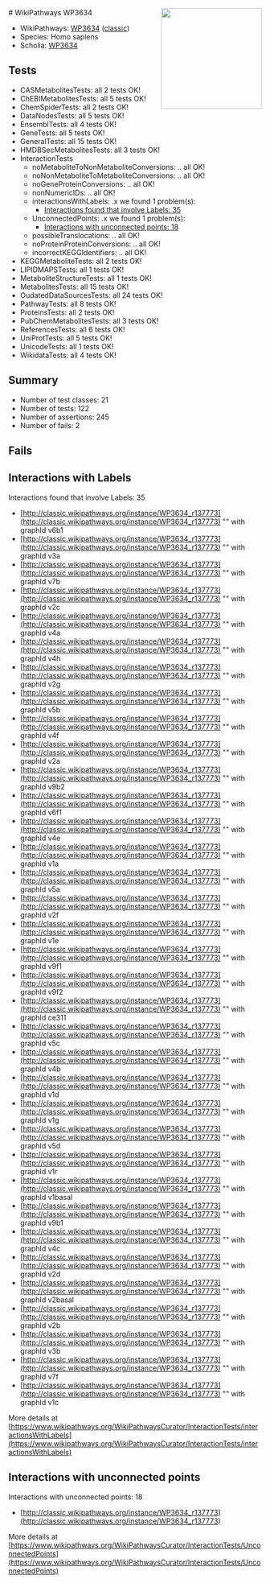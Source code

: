 <img style="float: right; width: 200px" src="https://upload.wikimedia.org/wikipedia/commons/thumb/8/83/Wplogo_with_text_500.png/640px-Wplogo_with_text_500.png" />
# WikiPathways WP3634

* WikiPathways: [WP3634](https://wikipathways.org/pathways/WP3634) ([classic](https://classic.wikipathways.org/instance/WP3634))
* Species: Homo sapiens
* Scholia: [WP3634](https://scholia.toolforge.org/wikipathways/WP3634)
## Tests
* CASMetabolitesTests: all 2 tests OK!
* ChEBIMetabolitesTests: all 5 tests OK!
* ChemSpiderTests: all 2 tests OK!
* DataNodesTests: all 5 tests OK!
* EnsemblTests: all 4 tests OK!
* GeneTests: all 5 tests OK!
* GeneralTests: all 15 tests OK!
* HMDBSecMetabolitesTests: all 3 tests OK!
* InteractionTests
    * noMetaboliteToNonMetaboliteConversions: .. all OK!
    * noNonMetaboliteToMetaboliteConversions: .. all OK!
    * noGeneProteinConversions: .. all OK!
    * nonNumericIDs: .. all OK!
    * interactionsWithLabels: .x we found 1 problem(s):
        * [Interactions found that involve Labels: 35](#fe97a8fb)
    * UnconnectedPoints: .x we found 1 problem(s):
        * [Interactions with unconnected points: 18](#7f1d407f)
    * possibleTranslocations: .. all OK!
    * noProteinProteinConversions: .. all OK!
    * incorrectKEGGIdentifiers: .. all OK!
* KEGGMetaboliteTests: all 2 tests OK!
* LIPIDMAPSTests: all 1 tests OK!
* MetaboliteStructureTests: all 1 tests OK!
* MetabolitesTests: all 15 tests OK!
* OudatedDataSourcesTests: all 24 tests OK!
* PathwayTests: all 8 tests OK!
* ProteinsTests: all 2 tests OK!
* PubChemMetabolitesTests: all 3 tests OK!
* ReferencesTests: all 6 tests OK!
* UniProtTests: all 5 tests OK!
* UnicodeTests: all 1 tests OK!
* WikidataTests: all 4 tests OK!


## Summary

* Number of test classes: 21
* Number of tests: 122
* Number of assertions: 245
* Number of fails: 2

## Fails

<a name="fe97a8fb" />

## Interactions with Labels

Interactions found that involve Labels: 35

* [http://classic.wikipathways.org/instance/WP3634_r137773](http://classic.wikipathways.org/instance/WP3634_r137773) "" with graphId v6b1
* [http://classic.wikipathways.org/instance/WP3634_r137773](http://classic.wikipathways.org/instance/WP3634_r137773) "" with graphId v3a
* [http://classic.wikipathways.org/instance/WP3634_r137773](http://classic.wikipathways.org/instance/WP3634_r137773) "" with graphId v7b
* [http://classic.wikipathways.org/instance/WP3634_r137773](http://classic.wikipathways.org/instance/WP3634_r137773) "" with graphId v2c
* [http://classic.wikipathways.org/instance/WP3634_r137773](http://classic.wikipathways.org/instance/WP3634_r137773) "" with graphId v4a
* [http://classic.wikipathways.org/instance/WP3634_r137773](http://classic.wikipathways.org/instance/WP3634_r137773) "" with graphId v4h
* [http://classic.wikipathways.org/instance/WP3634_r137773](http://classic.wikipathways.org/instance/WP3634_r137773) "" with graphId v2g
* [http://classic.wikipathways.org/instance/WP3634_r137773](http://classic.wikipathways.org/instance/WP3634_r137773) "" with graphId v5b
* [http://classic.wikipathways.org/instance/WP3634_r137773](http://classic.wikipathways.org/instance/WP3634_r137773) "" with graphId v4f
* [http://classic.wikipathways.org/instance/WP3634_r137773](http://classic.wikipathways.org/instance/WP3634_r137773) "" with graphId v2a
* [http://classic.wikipathways.org/instance/WP3634_r137773](http://classic.wikipathways.org/instance/WP3634_r137773) "" with graphId v9b2
* [http://classic.wikipathways.org/instance/WP3634_r137773](http://classic.wikipathways.org/instance/WP3634_r137773) "" with graphId v6f1
* [http://classic.wikipathways.org/instance/WP3634_r137773](http://classic.wikipathways.org/instance/WP3634_r137773) "" with graphId v4e
* [http://classic.wikipathways.org/instance/WP3634_r137773](http://classic.wikipathways.org/instance/WP3634_r137773) "" with graphId v1a
* [http://classic.wikipathways.org/instance/WP3634_r137773](http://classic.wikipathways.org/instance/WP3634_r137773) "" with graphId v5a
* [http://classic.wikipathways.org/instance/WP3634_r137773](http://classic.wikipathways.org/instance/WP3634_r137773) "" with graphId v2f
* [http://classic.wikipathways.org/instance/WP3634_r137773](http://classic.wikipathways.org/instance/WP3634_r137773) "" with graphId v1e
* [http://classic.wikipathways.org/instance/WP3634_r137773](http://classic.wikipathways.org/instance/WP3634_r137773) "" with graphId v9f1
* [http://classic.wikipathways.org/instance/WP3634_r137773](http://classic.wikipathways.org/instance/WP3634_r137773) "" with graphId v9f2
* [http://classic.wikipathways.org/instance/WP3634_r137773](http://classic.wikipathways.org/instance/WP3634_r137773) "" with graphId ce311
* [http://classic.wikipathways.org/instance/WP3634_r137773](http://classic.wikipathways.org/instance/WP3634_r137773) "" with graphId v5c
* [http://classic.wikipathways.org/instance/WP3634_r137773](http://classic.wikipathways.org/instance/WP3634_r137773) "" with graphId v4b
* [http://classic.wikipathways.org/instance/WP3634_r137773](http://classic.wikipathways.org/instance/WP3634_r137773) "" with graphId v1d
* [http://classic.wikipathways.org/instance/WP3634_r137773](http://classic.wikipathways.org/instance/WP3634_r137773) "" with graphId v1g
* [http://classic.wikipathways.org/instance/WP3634_r137773](http://classic.wikipathways.org/instance/WP3634_r137773) "" with graphId v5d
* [http://classic.wikipathways.org/instance/WP3634_r137773](http://classic.wikipathways.org/instance/WP3634_r137773) "" with graphId v1r
* [http://classic.wikipathways.org/instance/WP3634_r137773](http://classic.wikipathways.org/instance/WP3634_r137773) "" with graphId v1basal
* [http://classic.wikipathways.org/instance/WP3634_r137773](http://classic.wikipathways.org/instance/WP3634_r137773) "" with graphId v9b1
* [http://classic.wikipathways.org/instance/WP3634_r137773](http://classic.wikipathways.org/instance/WP3634_r137773) "" with graphId v4c
* [http://classic.wikipathways.org/instance/WP3634_r137773](http://classic.wikipathways.org/instance/WP3634_r137773) "" with graphId v2d
* [http://classic.wikipathways.org/instance/WP3634_r137773](http://classic.wikipathways.org/instance/WP3634_r137773) "" with graphId v2basal
* [http://classic.wikipathways.org/instance/WP3634_r137773](http://classic.wikipathways.org/instance/WP3634_r137773) "" with graphId v2b
* [http://classic.wikipathways.org/instance/WP3634_r137773](http://classic.wikipathways.org/instance/WP3634_r137773) "" with graphId v3b
* [http://classic.wikipathways.org/instance/WP3634_r137773](http://classic.wikipathways.org/instance/WP3634_r137773) "" with graphId v7f
* [http://classic.wikipathways.org/instance/WP3634_r137773](http://classic.wikipathways.org/instance/WP3634_r137773) "" with graphId v1c


More details at [https://www.wikipathways.org/WikiPathwaysCurator/InteractionTests/interactionsWithLabels](https://www.wikipathways.org/WikiPathwaysCurator/InteractionTests/interactionsWithLabels)

<a name="7f1d407f" />

## Interactions with unconnected points

Interactions with unconnected points: 18

* [http://classic.wikipathways.org/instance/WP3634_r137773](http://classic.wikipathways.org/instance/WP3634_r137773)


More details at [https://www.wikipathways.org/WikiPathwaysCurator/InteractionTests/UnconnectedPoints](https://www.wikipathways.org/WikiPathwaysCurator/InteractionTests/UnconnectedPoints)

